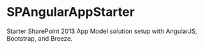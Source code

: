 SPAngularAppStarter
===================

Starter SharePoint 2013 App Model solution setup with AngularJS, Bootstrap, and Breeze.
